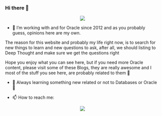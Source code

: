 ### Hi there 👋

<!--
**Project-42/Project-42** is a ✨ _special_ ✨ repository because its `README.md` (this file) appears on your GitHub profile.

Here are some ideas to get you started:

- 🔭 I’m currently working on ...
- 🌱 I’m currently learning ...
- 👯 I’m looking to collaborate on ...
- 🤔 I’m looking for help with ...
- 💬 Ask me about ...
- 📫 How to reach me: ...
- 😄 Pronouns: ...
- ⚡ Fun fact: ...
-->

<p align="center">
<a href="https://project42.site/"><img src=https://i1.wp.com/project42.site/wp-content/uploads/2020/08/dont-panic-website-font.png?resize=1024%2C1024&ssl=1"/></a>


- 🔭 I’m working with and for Oracle since 2012 and as you probably guess, opinions here are my own.

The reason for this website and probably my life right now, is to search for new things to learn and new questions to ask, after all, we should listing to Deep Thought and make sure we get the questions right

Hope you enjoy what you can see here, but if you need more Oracle content, please visit some of these Blogs, they are really awesome and I most of the stuff you see here, are probably related to them 🙂


- 🌱 Always learning something new related or not to Databases or Oracle 🙂


- 📫 How to reach me:
<p align="center">
<a href="https://www.linkedin.com/in/victor-torres-m/"><img src="https://img.shields.io/badge/-Victor%20Torres-0077B5?style=flat-square&logo=Linkedin&logoColor=white"/></a>

